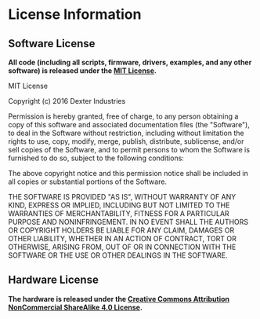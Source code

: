 License Information
===================

Software License
----------------
**All code (including all scripts, firmware, drivers, examples, and any other software) is released under the [MIT License](http://choosealicense.com/licenses/mit/).**

MIT License

Copyright (c) 2016 Dexter Industries

Permission is hereby granted, free of charge, to any person obtaining a copy
of this software and associated documentation files (the "Software"), to deal
in the Software without restriction, including without limitation the rights
to use, copy, modify, merge, publish, distribute, sublicense, and/or sell
copies of the Software, and to permit persons to whom the Software is
furnished to do so, subject to the following conditions:

The above copyright notice and this permission notice shall be included in all
copies or substantial portions of the Software.

THE SOFTWARE IS PROVIDED "AS IS", WITHOUT WARRANTY OF ANY KIND, EXPRESS OR
IMPLIED, INCLUDING BUT NOT LIMITED TO THE WARRANTIES OF MERCHANTABILITY,
FITNESS FOR A PARTICULAR PURPOSE AND NONINFRINGEMENT. IN NO EVENT SHALL THE
AUTHORS OR COPYRIGHT HOLDERS BE LIABLE FOR ANY CLAIM, DAMAGES OR OTHER
LIABILITY, WHETHER IN AN ACTION OF CONTRACT, TORT OR OTHERWISE, ARISING FROM,
OUT OF OR IN CONNECTION WITH THE SOFTWARE OR THE USE OR OTHER DEALINGS IN THE
SOFTWARE.

Hardware License
----------------
**The hardware is released under the [Creative Commons Attribution NonCommercial ShareAlike 4.0 License](https://creativecommons.org/licenses/by-nc-sa/4.0/).**

